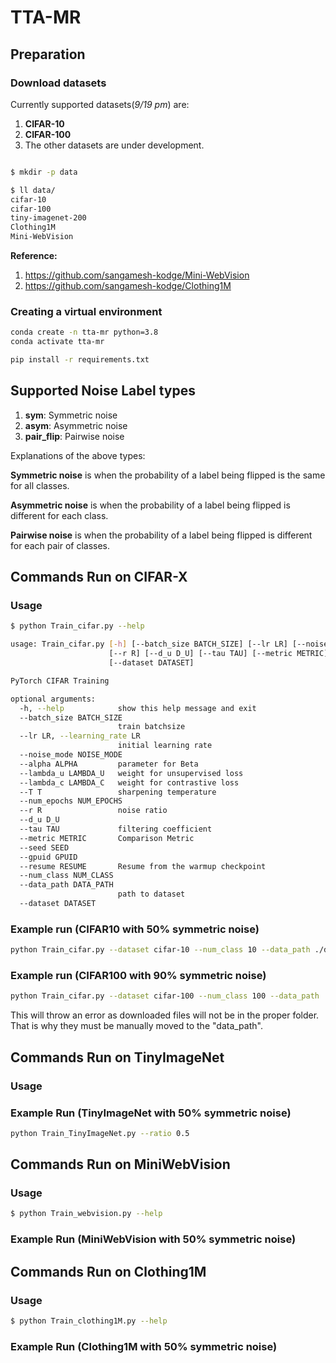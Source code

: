 # TTA-MR

## Preparation

### Download datasets

Currently supported datasets(*9/19 pm*) are:

1. **CIFAR-10**
2. **CIFAR-100**
3. The other datasets are under development.

```bash

$ mkdir -p data

$ ll data/
cifar-10
cifar-100
tiny-imagenet-200
Clothing1M
Mini-WebVision
```

**Reference:**

1. https://github.com/sangamesh-kodge/Mini-WebVision
2. https://github.com/sangamesh-kodge/Clothing1M

### Creating a virtual environment

```bash
conda create -n tta-mr python=3.8
conda activate tta-mr
```

```bash
pip install -r requirements.txt
```

## Supported Noise Label types

1. **sym**: Symmetric noise
2. **asym**: Asymmetric noise
3. **pair_flip**: Pairwise noise

Explanations of the above types:

**Symmetric noise** is when the probability of a label being flipped is the same for all classes.

**Asymmetric noise** is when the probability of a label being flipped is different for each class.

**Pairwise noise** is when the probability of a label being flipped is different for each pair of classes.

## Commands Run on CIFAR-X

### Usage

```bash
$ python Train_cifar.py --help

usage: Train_cifar.py [-h] [--batch_size BATCH_SIZE] [--lr LR] [--noise_mode NOISE_MODE] [--alpha ALPHA] [--lambda_u LAMBDA_U] [--lambda_c LAMBDA_C] [--T T] [--num_epochs NUM_EPOCHS]
                      [--r R] [--d_u D_U] [--tau TAU] [--metric METRIC] [--seed SEED] [--gpuid GPUID] [--resume RESUME] [--num_class NUM_CLASS] [--data_path DATA_PATH]
                      [--dataset DATASET]

PyTorch CIFAR Training

optional arguments:
  -h, --help            show this help message and exit
  --batch_size BATCH_SIZE
                        train batchsize
  --lr LR, --learning_rate LR
                        initial learning rate
  --noise_mode NOISE_MODE
  --alpha ALPHA         parameter for Beta
  --lambda_u LAMBDA_U   weight for unsupervised loss
  --lambda_c LAMBDA_C   weight for contrastive loss
  --T T                 sharpening temperature
  --num_epochs NUM_EPOCHS
  --r R                 noise ratio
  --d_u D_U
  --tau TAU             filtering coefficient
  --metric METRIC       Comparison Metric
  --seed SEED
  --gpuid GPUID
  --resume RESUME       Resume from the warmup checkpoint
  --num_class NUM_CLASS
  --data_path DATA_PATH
                        path to dataset
  --dataset DATASET
```

### Example run (CIFAR10 with 50% symmetric noise) 

```bash
python Train_cifar.py --dataset cifar-10 --num_class 10 --data_path ./data/cifar10 --noise_mode 'sym' --r 0.5 
```

### Example run (CIFAR100 with 90% symmetric noise) 

```bash
python Train_cifar.py --dataset cifar-100 --num_class 100 --data_path ./data/cifar100 --noise_mode 'sym' --r 0.9 
```

This will throw an error as downloaded files will not be in the proper folder. That is why they must be manually moved to the "data_path".

## Commands Run on TinyImageNet

### Usage

### Example Run (TinyImageNet with 50% symmetric noise)

```bash
python Train_TinyImageNet.py --ratio 0.5
```

## Commands Run on MiniWebVision

### Usage

```bash
$ python Train_webvision.py --help
```

### Example Run (MiniWebVision with 50% symmetric noise)

## Commands Run on Clothing1M

### Usage

```bash
$ python Train_clothing1M.py --help
```

### Example Run (Clothing1M with 50% symmetric noise)
